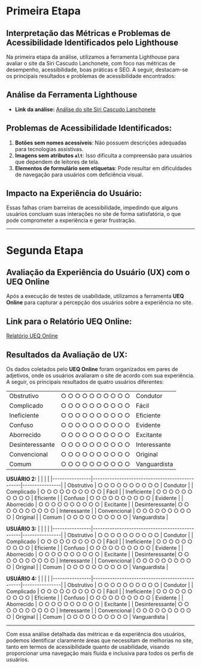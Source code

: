 # Primeira Etapa 

## Interpretação das Métricas e Problemas de Acessibilidade Identificados pelo Lighthouse
Na primeira etapa da análise, utilizamos a ferramenta Lighthouse para avaliar o site da Siri Cascudo Lanchonete, com foco nas métricas de desempenho, acessibilidade, boas práticas e SEO. A seguir, destacam-se os principais resultados e problemas de acessibilidade encontrados:

## Análise da Ferramenta Lighthouse
- **Link da análise:** [Análise do site Siri Cascudo Lanchonete](https://pagespeed.web.dev/analysis/https-siricascudolanchonete-pedidosite-com-br/l2sc8faqx3?form_factor=desktop&category=performance&category=accessibility&category=best-practices&category=seo&hl=pt-PT&utm_source=lh-chrome-ext)

## Problemas de Acessibilidade Identificados:
1. **Botões sem nomes acessíveis**: Não possuem descrições adequadas para tecnologias assistivas.
2. **Imagens sem atributos `alt`**: Isso dificulta a compreensão para usuários que dependem de leitores de tela.
3. **Elementos de formulário sem etiquetas**: Pode resultar em dificuldades de navegação para usuários com deficiência visual.

## Impacto na Experiência do Usuário:
Essas falhas criam barreiras de acessibilidade, impedindo que alguns usuários concluam suas interações no site de forma satisfatória, o que pode comprometer a experiência e gerar frustração.

---

# Segunda Etapa

## Avaliação da Experiência do Usuário (UX) com o UEQ Online

Após a execução de testes de usabilidade, utilizamos a ferramenta **UEQ Online** para capturar a percepção dos usuários sobre a experiência no site.

## Link para o Relatório UEQ Online:
[Relatório UEQ Online](https://onedrive.live.com/personal/c6a52d825040847a/_layouts/15/doc2.aspx?resid=2c413782-54c2-4034-84fe-dc27936ddeec&cid=c6a52d825040847a&ct=1728801614322&wdOrigin=OFFICECOM-WEB.START.UPLOAD&wdPreviousSessionSrc=HarmonyWeb&wdPreviousSession=5ed75e1d-b19e-4863-873a-70dc7c77056d)

## Resultados da Avaliação de UX:
Os dados coletados pelo **UEQ Online** foram organizados em pares de adjetivos, onde os usuários avaliaram o site de acordo com sua experiência. A seguir, os principais resultados de quatro usuários diferentes:

|                |                                                |                |
|----------------|------------------------------------------------|----------------|
| Obstrutivo     | ○ ○ ○ ○ ○ ○ ○ ○ ○ ○                            | Condutor       |
| Complicado     | ○ ○ ○ ○ ○ ○ ○ ○ ○ ○                            | Fácil          |
| Ineficiente    | ○ ○ ○ ○ ○ ○ ○ ○ ○ ○                            | Eficiente      |
| Confuso        | ○ ○ ○ ○ ○ ○ ○ ○ ○ ○                            | Evidente       |
| Aborrecido     | ○ ○ ○ ○ ○ ○ ○ ○ ○ ○                            | Excitante      |
| Desinteressante| ○ ○ ○ ○ ○ ○ ○ ○ ○ ○                            | Interessante   |
| Convencional   | ○ ○ ○ ○ ○ ○ ○ ○ ○ ○                            | Original       |
| Comum          | ○ ○ ○ ○ ○ ○ ○ ○ ○ ○                            | Vanguardista   |

**USUÁRIO 2:**
|                |                                                |                |
|----------------|------------------------------------------------|----------------|
| Obstrutivo     | ○ ○ ○ ○ ○ ○ ○ ○ ○ ○                            | Condutor       |
| Complicado     | ○ ○ ○ ○ ○ ○ ○ ○ ○ ○                            | Fácil          |
| Ineficiente    | ○ ○ ○ ○ ○ ○ ○ ○ ○ ○                            | Eficiente      |
| Confuso        | ○ ○ ○ ○ ○ ○ ○ ○ ○ ○                            | Evidente       |
| Aborrecido     | ○ ○ ○ ○ ○ ○ ○ ○ ○ ○                            | Excitante      |
| Desinteressante| ○ ○ ○ ○ ○ ○ ○ ○ ○ ○                            | Interessante   |
| Convencional   | ○ ○ ○ ○ ○ ○ ○ ○ ○ ○                            | Original       |
| Comum          | ○ ○ ○ ○ ○ ○ ○ ○ ○ ○                            | Vanguardista   |

**USUÁRIO 3:**
|                |                                                |                |
|----------------|------------------------------------------------|----------------|
| Obstrutivo     | ○ ○ ○ ○ ○ ○ ○ ○ ○ ○                            | Condutor       |
| Complicado     | ○ ○ ○ ○ ○ ○ ○ ○ ○ ○                            | Fácil          |
| Ineficiente    | ○ ○ ○ ○ ○ ○ ○ ○ ○ ○                            | Eficiente      |
| Confuso        | ○ ○ ○ ○ ○ ○ ○ ○ ○ ○                            | Evidente       |
| Aborrecido     | ○ ○ ○ ○ ○ ○ ○ ○ ○ ○                            | Excitante      |
| Desinteressante| ○ ○ ○ ○ ○ ○ ○ ○ ○ ○                            | Interessante   |
| Convencional   | ○ ○ ○ ○ ○ ○ ○ ○ ○ ○                            | Original       |
| Comum          | ○ ○ ○ ○ ○ ○ ○ ○ ○ ○                            | Vanguardista   |

**USUÁRIO 4:**
|                |                                                |                |
|----------------|------------------------------------------------|----------------|
| Obstrutivo     | ○ ○ ○ ○ ○ ○ ○ ○ ○ ○                            | Condutor       |
| Complicado     | ○ ○ ○ ○ ○ ○ ○ ○ ○ ○                            | Fácil          |
| Ineficiente    | ○ ○ ○ ○ ○ ○ ○ ○ ○ ○                            | Eficiente      |
| Confuso        | ○ ○ ○ ○ ○ ○ ○ ○ ○ ○                            | Evidente       |
| Aborrecido     | ○ ○ ○ ○ ○ ○ ○ ○ ○ ○                            | Excitante      |
| Desinteressante| ○ ○ ○ ○ ○ ○ ○ ○ ○ ○                            | Interessante   |
| Convencional   | ○ ○ ○ ○ ○ ○ ○ ○ ○ ○                            | Original       |
| Comum          | ○ ○ ○ ○ ○ ○ ○ ○ ○ ○                            | Vanguardista   |

------

Com essa análise detalhada das métricas e da experiência dos usuários, podemos identificar claramente áreas que necessitam de melhorias no site, tanto em termos de acessibilidade quanto de usabilidade, visando proporcionar uma navegação mais fluida e inclusiva para todos os perfis de usuários.


